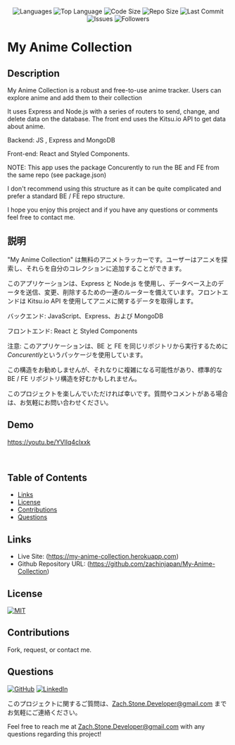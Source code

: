 </br>
<p align="center">
 <img src="https://img.shields.io/github/languages/count/zachinjapan/My-Anime-Collection?style=plastic" alt="Languages" />
 <img src="https://img.shields.io/github/languages/top/zachinjapan/My-Anime-Collection?style=plastic&labelColor=yellow" alt="Top Language" />
 <img src="https://img.shields.io/github/languages/code-size/zachinjapan/My-Anime-Collection?style=plastic" alt="Code Size" />
 <img src="https://img.shields.io/github/repo-size/zachinjapan/My-Anime-Collection?style=plastic" alt="Repo Size" /> 
 <img src="https://img.shields.io/github/last-commit/zachinjapan/My-Anime-Collection?style=plastic" alt="Last Commit" /> 
 <img src="https://img.shields.io/github/issues/zachinjapan/My-Anime-Collection?style=plastic" alt="Issues" /> 
 <img src="https://img.shields.io/github/followers/zachinjapan?style=social" alt="Followers" /> 
</p>

# My Anime Collection

## Description

My Anime Collection is a robust and free-to-use anime tracker. Users can explore anime and add them to their collection

It uses Express and Node.js with a series of routers to send, change, and delete data on the database. The front end uses the Kitsu.io API to get data about anime.

Backend: JS , Express and MongoDB

Front-end: React and Styled Components.

NOTE: This app uses the package Concurently to run the BE and FE from the same repo (see package.json)

I don't recommend using this structure as it can be quite complicated and prefer a standard BE / FE repo structure.

I hope you enjoy this project and if you have any questions or comments feel free to contact me.

## 説明

"My Anime Collection" は無料のアニメトラッカーです。ユーザーはアニメを探索し、それらを自分のコレクションに追加することができます。

このアプリケーションは、Express と Node.js を使用し、データベース上のデータを送信、変更、削除するための一連のルーターを備えています。フロントエンドは Kitsu.io API を使用してアニメに関するデータを取得します。

バックエンド: JavaScript、Express、および MongoDB

フロントエンド: React と Styled Components

注意: このアプリケーションは、BE と FE を同じリポジトリから実行するために *Concurently*というパッケージを使用しています。

この構造をお勧めしませんが、それなりに複雑になる可能性があり、標準的な BE / FE リポジトリ構造を好むかもしれません。

このプロジェクトを楽しんでいただければ幸いです。質問やコメントがある場合は、お気軽にお問い合わせください。

## Demo

https://youtu.be/YVlIq4clxxk

</br>

## Table of Contents

- [Links](#links)
- [License](#license)
- [Contributions](#contributions)
- [Questions](#questions)

## Links

- Live Site: (https://my-anime-collection.herokuapp.com)
- Github Repository URL: (https://github.com/zachinjapan/My-Anime-Collection)

## License

[![MIT](https://img.shields.io/badge/license-MIT-green?style=plastic)](https://github.com/git/git-scm.com/blob/main/MIT-LICENSE.txt)

## Contributions

Fork, request, or contact me.

## Questions

[![GitHub](https://img.shields.io/badge/My%20GitHub-Click%20Me!-blueviolet?style=plastic&logo=GitHub)](https://github.com/zachinjapan)
[![LinkedIn](https://img.shields.io/badge/My%20LinkedIn-Click%20Me!-grey?style=plastic&logo=LinkedIn&labelColor=blue)](https://www.linkedin.com/in/zach-stone-45b649211/)

このプロジェクトに関するご質問は、Zach.Stone.Developer@gmail.com までお気軽にご連絡ください。

Feel free to reach me at Zach.Stone.Developer@gmail.com with any questions regarding this project!
